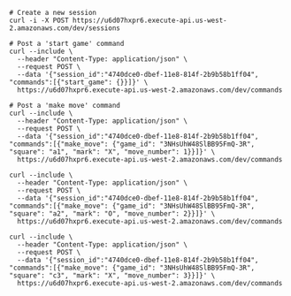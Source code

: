 

    # Create a new session
    curl -i -X POST https://u6d07hxpr6.execute-api.us-west-2.amazonaws.com/dev/sessions

    # Post a 'start game' command
    curl --include \
      --header "Content-Type: application/json" \
      --request POST \
      --data '{"session_id":"4740dce0-dbef-11e8-814f-2b9b58b1ff04", "commands":[{"start_game": {}}]}' \
      https://u6d07hxpr6.execute-api.us-west-2.amazonaws.com/dev/commands

    # Post a 'make move' command
    curl --include \
      --header "Content-Type: application/json" \
      --request POST \
      --data '{"session_id":"4740dce0-dbef-11e8-814f-2b9b58b1ff04", "commands":[{"make_move": {"game_id": "3NHsUhW48SlBB95FmQ-3R", "square": "a1", "mark": "X", "move_number": 1}}]}' \
      https://u6d07hxpr6.execute-api.us-west-2.amazonaws.com/dev/commands

    curl --include \
      --header "Content-Type: application/json" \
      --request POST \
      --data '{"session_id":"4740dce0-dbef-11e8-814f-2b9b58b1ff04", "commands":[{"make_move": {"game_id": "3NHsUhW48SlBB95FmQ-3R", "square": "a2", "mark": "O", "move_number": 2}}]}' \
      https://u6d07hxpr6.execute-api.us-west-2.amazonaws.com/dev/commands

    curl --include \
      --header "Content-Type: application/json" \
      --request POST \
      --data '{"session_id":"4740dce0-dbef-11e8-814f-2b9b58b1ff04", "commands":[{"make_move": {"game_id": "3NHsUhW48SlBB95FmQ-3R", "square": "c3", "mark": "X", "move_number": 3}}]}' \
      https://u6d07hxpr6.execute-api.us-west-2.amazonaws.com/dev/commands
